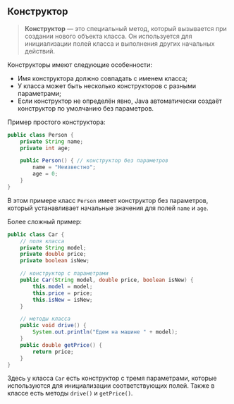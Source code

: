 ## Конструктор 

> **Конструктор** — это специальный метод, который вызывается при создании нового объекта класса. Он используется для инициализации полей класса и выполнения других начальных действий.

Конструкторы имеют следующие особенности:

- Имя конструктора должно совпадать с именем класса;
- У класса может быть несколько конструкторов с разными параметрами;
- Если конструктор не определён явно, Java автоматически создаёт конструктор по умолчанию без параметров.

Пример простого конструктора:

```java
public class Person {
    private String name;
    private int age;

    public Person() { // конструктор без параметров
        name = "Неизвестно";
        age = 0;
    }
}
```

В этом примере класс `Person` имеет конструктор без параметров, который устанавливает начальные значения для полей `name` и `age`.

Более сложный пример:

```java
public class Car {
    // поля класса
    private String model;
    private double price;
    private boolean isNew;

    // конструктор с параметрами
    public Car(String model, double price, boolean isNew) {
        this.model = model;
        this.price = price;
        this.isNew = isNew;
    }

    // методы класса
    public void drive() {
        System.out.println("Едем на машине " + model);
    }
    public double getPrice() {
        return price;
    }
}
```

Здесь у класса `Car` есть конструктор с тремя параметрами, которые используются для инициализации соответствующих полей. Также в классе есть методы `drive()` и `getPrice()`.